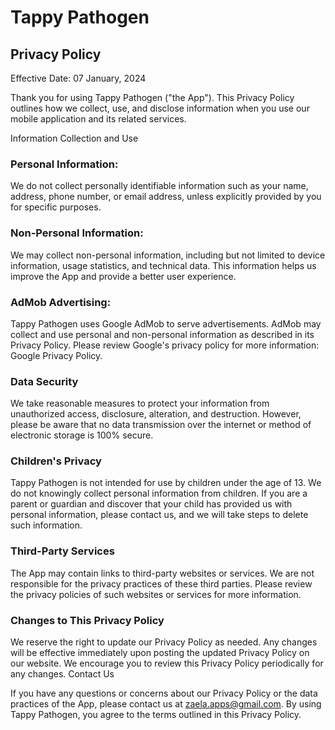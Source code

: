 # Tappy Pathogen

## Privacy Policy

Effective Date: 07 January, 2024

Thank you for using Tappy Pathogen ("the App"). This Privacy Policy outlines how we collect, use, and disclose information when you use our mobile application and its related services.

Information Collection and Use

### Personal Information:

We do not collect personally identifiable information such as your name, address, phone number, or email address, unless explicitly provided by you for specific purposes.

### Non-Personal Information:

We may collect non-personal information, including but not limited to device information, usage statistics, and technical data. This information helps us improve the App and provide a better user experience.

### AdMob Advertising:

Tappy Pathogen uses Google AdMob to serve advertisements. AdMob may collect and use personal and non-personal information as described in its Privacy Policy. Please review Google's privacy policy for more information: Google Privacy Policy.

### Data Security

We take reasonable measures to protect your information from unauthorized access, disclosure, alteration, and destruction. However, please be aware that no data transmission over the internet or method of electronic storage is 100% secure.

### Children's Privacy

Tappy Pathogen is not intended for use by children under the age of 13. We do not knowingly collect personal information from children. If you are a parent or guardian and discover that your child has provided us with personal information, please contact us, and we will take steps to delete such information.

### Third-Party Services

The App may contain links to third-party websites or services. We are not responsible for the privacy practices of these third parties. Please review the privacy policies of such websites or services for more information.

### Changes to This Privacy Policy

We reserve the right to update our Privacy Policy as needed. Any changes will be effective immediately upon posting the updated Privacy Policy on our website. We encourage you to review this Privacy Policy periodically for any changes.
Contact Us

If you have any questions or concerns about our Privacy Policy or the data practices of the App, please contact us at <zaela.apps@gmail.com>.
By using Tappy Pathogen, you agree to the terms outlined in this Privacy Policy.

